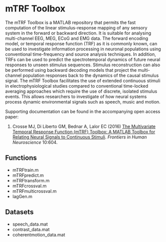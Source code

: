 # mTRF Toolbox
The mTRF Toolbox is a MATLAB repository that permits the fast computation of the linear stimulus-response mapping of any sensory system in the forward or backward direction. It is suitable for analysing multi-channel EEG, MEG, ECoG and EMG data. The forward encoding model, or temporal response function (TRF) as it is commonly known, can be used to investigate information processing in neuronal populations using conventional time-frequency and source analysis techniques. In addition, TRFs can be used to predict the spectrotemporal dynamics of future neural responses to unseen stimulus sequences. Stimulus reconstruction can also be performed using backward decoding models that project the multi-channel population responses back to the dynamics of the causal stimulus signal. The mTRF Toolbox facilitates the use of extended continuous stimuli in electrophysiological studies compared to conventional time-locked averaging approaches which require the use of discrete, isolated stimulus events. This allows researchers to investigate of how neural systems process dynamic environmental signals such as speech, music and motion.

Supporting documentation can be found in the accompanying open access paper:<br/>
1. Crosse MJ, Di Liberto GM, Bednar A, Lalor EC (2016) [The Multivariate Temporal Response Function (mTRF) Toolbox: A MATLAB Toolbox for Relating Neural Signals to Continuous Stimuli](http://dx.doi.org/10.3389/fnhum.2016.00604). *Frontiers in Human Neuroscience* 10:604.

## Functions
- mTRFtrain.m
- mTRFpredict.m
- mTRFtransform.m
- mTRFcrossval.m
- mTRFmulticrossval.m
- lagGen.m

## Datasets
- speech_data.mat
- contrast_data.mat
- coherentmotion_data.mat
